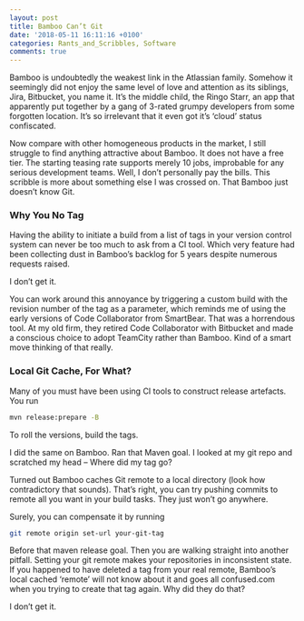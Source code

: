 ```yaml
---
layout: post
title: Bamboo Can’t Git
date: '2018-05-11 16:11:16 +0100'
categories: Rants_and_Scribbles, Software
comments: true
---
```


Bamboo is undoubtedly the weakest link in the Atlassian family. Somehow it seemingly did not enjoy the same level of love and attention as its siblings, Jira, Bitbucket, you name it. It’s the middle child, the Ringo Starr, an app that apparently put together by a gang of 3-rated grumpy developers from some forgotten location. It’s so irrelevant that it even got it’s ‘cloud’ status confiscated.
<!--MORE-->
Now compare with other homogeneous products in the market, I still struggle to find anything attractive about Bamboo. It does not have a free tier. The starting teasing rate supports merely 10 jobs, improbable for any serious development teams. Well, I don’t personally pay the bills. This scribble is more about something else I was crossed on. That Bamboo just doesn’t know Git.

### Why You No Tag
Having the ability to initiate a build from a list of tags in your version control system can never be too much to ask from a CI tool. Which very feature had been collecting dust in Bamboo’s backlog for 5 years despite numerous requests raised.

I don’t get it.

You can work around this annoyance by triggering a custom build with the revision number of the tag as a parameter, which reminds me of using the early versions of Code Collaborator from SmartBear. That was a horrendous tool. At my old firm, they retired Code Collaborator with Bitbucket and made a conscious choice to adopt TeamCity rather than Bamboo. Kind of a smart move thinking of that really.

### Local Git Cache, For What?
Many of you must have been using CI tools to construct release artefacts. You run

```bash
mvn release:prepare -B
```

To roll the versions, build the tags.

I did the same on Bamboo. Ran that Maven goal. I looked at my git repo and scratched my head – Where did my tag go?

Turned out Bamboo caches Git remote to a local directory (look how contradictory that sounds). That’s right, you can try pushing commits to remote all you want in your build tasks. They just won’t go anywhere.

Surely, you can compensate it by running

```bash
git remote origin set-url your-git-tag
```

Before that maven release goal. Then you are walking straight into another pitfall. Setting your git remote makes your repositories in inconsistent state. If you happened to have deleted a tag from your real remote, Bamboo’s local cached ‘remote’ will not know about it and goes all confused.com when you trying to create that tag again. Why did they do that?

I don’t get it.